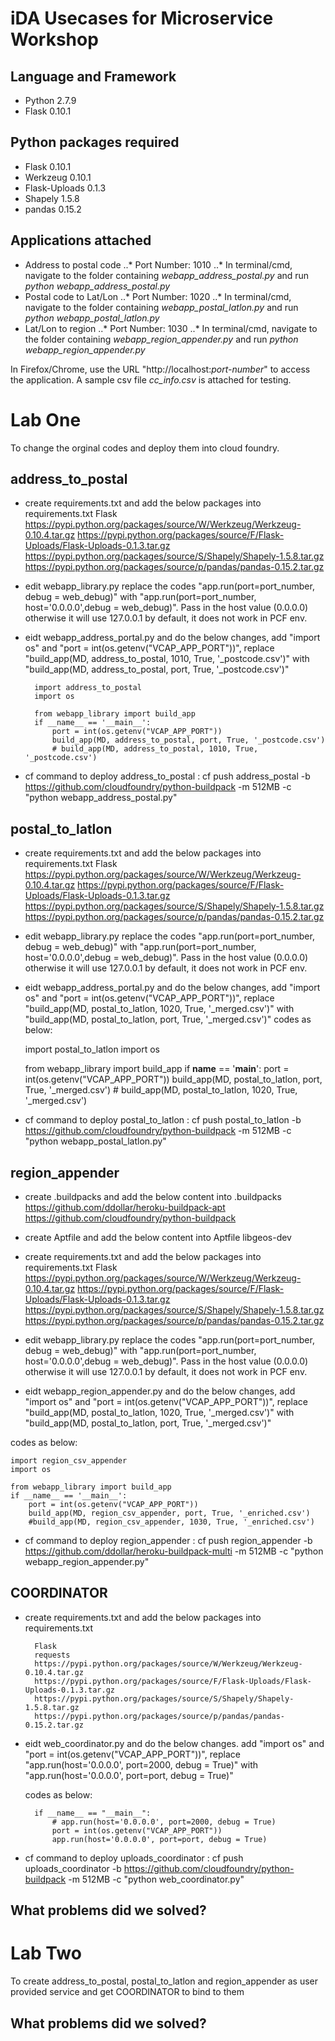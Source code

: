 iDA Usecases for Microservice Workshop
============

Language and Framework
----------------------
- Python 2.7.9
- Flask 0.10.1

Python packages required
------------------------
- Flask 0.10.1
- Werkzeug 0.10.1
- Flask-Uploads 0.1.3
- Shapely 1.5.8
- pandas 0.15.2

Applications attached
---------------------
- Address to postal code
..* Port Number: 1010
..* In terminal/cmd, navigate to the folder containing *webapp_address_postal.py* and run *python webapp_address_postal.py*
- Postal code to Lat/Lon
..* Port Number: 1020
..* In terminal/cmd, navigate to the folder containing *webapp_postal_latlon.py* and run *python webapp_postal_latlon.py*
- Lat/Lon to region
..* Port Number: 1030
..* In terminal/cmd, navigate to the folder containing *webapp_region_appender.py* and run *python webapp_region_appender.py*

In Firefox/Chrome, use the URL "http://localhost:*port-number*" to access the application.
A sample csv file *cc_info.csv* is attached for testing.



Lab One
===========================
To change the orginal codes and deploy them into cloud foundry.


address_to_postal
------------------
- create requirements.txt and add the below packages into requirements.txt
		Flask
		https://pypi.python.org/packages/source/W/Werkzeug/Werkzeug-0.10.4.tar.gz
		https://pypi.python.org/packages/source/F/Flask-Uploads/Flask-Uploads-0.1.3.tar.gz
		https://pypi.python.org/packages/source/S/Shapely/Shapely-1.5.8.tar.gz
		https://pypi.python.org/packages/source/p/pandas/pandas-0.15.2.tar.gz
- edit webapp_library.py replace the codes "app.run(port=port_number, debug = web_debug)" with "app.run(port=port_number, host='0.0.0.0',debug = web_debug)". Pass in the host value (0.0.0.0) otherwise it will use 127.0.0.1 by default, it does not work in PCF env.
- eidt webapp_address_portal.py and do the below changes, add "import os" and "port = int(os.getenv("VCAP_APP_PORT"))", replace "build_app(MD, address_to_postal, 1010, True, '_postcode.csv')" with "build_app(MD, address_to_postal, port, True, '_postcode.csv')"
	
		import address_to_postal
		import os

		from webapp_library import build_app
		if __name__ == '__main__':
		    port = int(os.getenv("VCAP_APP_PORT"))
		    build_app(MD, address_to_postal, port, True, '_postcode.csv')
			# build_app(MD, address_to_postal, 1010, True, '_postcode.csv')

- cf command to deploy address_to_postal : cf push address_postal -b https://github.com/cloudfoundry/python-buildpack -m 512MB -c "python webapp_address_postal.py"


postal_to_latlon
----------------
- create requirements.txt and add the below packages into requirements.txt
		Flask
		https://pypi.python.org/packages/source/W/Werkzeug/Werkzeug-0.10.4.tar.gz
		https://pypi.python.org/packages/source/F/Flask-Uploads/Flask-Uploads-0.1.3.tar.gz
		https://pypi.python.org/packages/source/S/Shapely/Shapely-1.5.8.tar.gz
		https://pypi.python.org/packages/source/p/pandas/pandas-0.15.2.tar.gz
- edit webapp_library.py replace the codes "app.run(port=port_number, debug = web_debug)" with "app.run(port=port_number, host='0.0.0.0',debug = web_debug)". Pass in the host value (0.0.0.0) otherwise it will use 127.0.0.1 by default, it does not work in PCF env.

- eidt webapp_address_portal.py and do the below changes, add "import os" and "port = int(os.getenv("VCAP_APP_PORT"))", replace "build_app(MD, postal_to_latlon, 1020, True, '_merged.csv')" with "build_app(MD, postal_to_latlon, port, True, '_merged.csv')"
codes as below:
	
	import postal_to_latlon
    import os

	from webapp_library import build_app
	if __name__ == '__main__':
    	port = int(os.getenv("VCAP_APP_PORT"))
    	build_app(MD, postal_to_latlon, port, True, '_merged.csv')
		# build_app(MD, postal_to_latlon, 1020, True, '_merged.csv')
		
- cf command to deploy postal_to_latlon : cf push postal_to_latlon -b https://github.com/cloudfoundry/python-buildpack -m 512MB -c "python webapp_postal_latlon.py"

region_appender
---------------
- create .buildpacks and add the below content into .buildpacks
  https://github.com/ddollar/heroku-buildpack-apt
  https://github.com/cloudfoundry/python-buildpack
- create Aptfile and add the below content into Aptfile
  libgeos-dev
- create requirements.txt and add the below packages into requirements.txt
		Flask
		https://pypi.python.org/packages/source/W/Werkzeug/Werkzeug-0.10.4.tar.gz
		https://pypi.python.org/packages/source/F/Flask-Uploads/Flask-Uploads-0.1.3.tar.gz
		https://pypi.python.org/packages/source/S/Shapely/Shapely-1.5.8.tar.gz
		https://pypi.python.org/packages/source/p/pandas/pandas-0.15.2.tar.gz
- edit webapp_library.py replace the codes "app.run(port=port_number, debug = web_debug)" with "app.run(port=port_number, host='0.0.0.0',debug = web_debug)". Pass in the host value (0.0.0.0) otherwise it will use 127.0.0.1 by default, it does not work in PCF env.

- eidt webapp_region_appender.py and do the below changes, add "import os" and "port = int(os.getenv("VCAP_APP_PORT"))", replace "build_app(MD, postal_to_latlon, 1020, True, '_merged.csv')" with "build_app(MD, postal_to_latlon, port, True, '_merged.csv')"

codes as below:

	import region_csv_appender
	import os

	from webapp_library import build_app
	if __name__ == '__main__':
    	port = int(os.getenv("VCAP_APP_PORT"))
    	build_app(MD, region_csv_appender, port, True, '_enriched.csv')
		#build_app(MD, region_csv_appender, 1030, True, '_enriched.csv')
		
- cf command to deploy region_appender : cf push region_appender -b https://github.com/ddollar/heroku-buildpack-multi -m 512MB -c "python webapp_region_appender.py"

COORDINATOR
-------------
- create requirements.txt and add the below packages into requirements.txt
	
		Flask
		requests
		https://pypi.python.org/packages/source/W/Werkzeug/Werkzeug-0.10.4.tar.gz
		https://pypi.python.org/packages/source/F/Flask-Uploads/Flask-Uploads-0.1.3.tar.gz
		https://pypi.python.org/packages/source/S/Shapely/Shapely-1.5.8.tar.gz
		https://pypi.python.org/packages/source/p/pandas/pandas-0.15.2.tar.gz
		
- eidt web_coordinator.py and do the below changes. add "import os" and "port = int(os.getenv("VCAP_APP_PORT"))", replace "app.run(host='0.0.0.0', port=2000, debug = True)" with "app.run(host='0.0.0.0', port=port, debug = True)"

   codes as below:
   
		if __name__ == "__main__":
		    # app.run(host='0.0.0.0', port=2000, debug = True)
		    port = int(os.getenv("VCAP_APP_PORT"))
		    app.run(host='0.0.0.0', port=port, debug = True)
			
- cf command to deploy uploads_coordinator : cf push uploads_coordinator -b https://github.com/cloudfoundry/python-buildpack -m 512MB -c "python web_coordinator.py"

What problems did we solved?
----------------------------


Lab Two
===========================
To create address_to_postal, postal_to_latlon and region_appender as user provided service and get COORDINATOR to bind to them



What problems did we solved?
----------------------------
